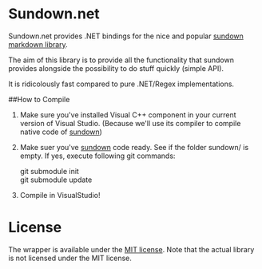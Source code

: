 Sundown.net
===========

Sundown.net provides .NET bindings for the nice and popular
[sundown markdown library](https://github.com/tanoku/sundown).

The aim of this library is to provide all the functionality
that sundown provides alongside the possibility to do stuff
quickly (simple API).

It is ridicolously fast compared to pure .NET/Regex implementations.

##How to Compile

1.  Make sure you've installed Visual C++ component in your current version of Visual Studio. (Because we'll use its compiler to compile native code of [sundown][])
2.  Make suer you've [sundown] code ready. See if the folder sundown/ is empty. If yes, execute following git commands:    
    
    git submodule init  
    git submodule update  

3.  Compile in VisualStudio!  

License
=======
The wrapper is available under the [MIT license](http://en.wikipedia.org/wiki/MIT_License).
Note that the actual library is not licensed under the MIT license.

[sundown]:https://github.com/tanoku/sundown